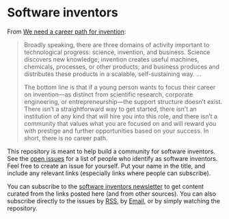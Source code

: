# Software inventors

From [We need a career path for invention](https://rootsofprogress.org/a-career-path-for-invention):

> Broadly speaking, there are three domains of activity important to technological progress: science, invention, and business. Science discovers new knowledge; invention creates useful machines, chemicals, processes, or other products; and business produces and distributes these products in a scalable, self-sustaining way. ...
>
> The bottom line is that if a young person wants to focus their career on invention—as distinct from scientific research, corporate engineering, or entrepreneurship—the support structure doesn’t exist. There isn’t a straightforward way to get started, there isn’t an institution of any kind that will hire you into this role, and there isn’t a community that values what you are focused on and will reward you with prestige and further opportunities based on your success. In short, there is no career path.

This repository is meant to help build a community for software inventors. See the [open issues](https://github.com/jacobobryant/software-invention/issues) for a list of people who identify as software inventors. Feel free to create an issue for yourself. Put your name in the title, and include any relevant links (especially links where people can subscribe).

You can subscribe to the [software inventors newsletter](https://sendfox.com/software-invention) to get content curated from the links posted here (and from other sources). You can also subscribe directly to the issues by [RSS](https://rsshub.app/github/issue/jacobobryant/software-invention/all), by [Email](https://blogtrottr.com/?subscribe=https://rsshub.app/github/issue/jacobobryant/software-invention/all), or by simply watching the repository.
